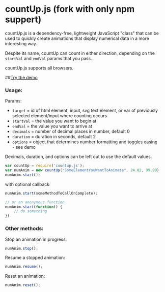 countUp.js (fork with only npm suppert)
==========

countUp.js is a dependency-free, lightweight JavaScript "class" that can be used to quickly create animations that display numerical data in a more interesting way.

Despite its name, countUp can count in either direction, depending on the `startVal` and `endVal` params that you pass.
<!-- as well as a coffeescript version, thanks to @HHSnopek. -->

countUp.js supports all browsers.

##[Try the demo](http://inorganik.github.io/countUp.js)

### Usage:

Params:
- `target` = id of html element, input, svg text element, or var of previously selected element/input where counting occurs
- `startVal` = the value you want to begin at
- `endVal` = the value you want to arrive at
- `decimals` = number of decimal places in number, default 0
- `duration` = duration in seconds, default 2
- `options` = object that determines number formatting and toggles easing - see demo

Decimals, duration, and options can be left out to use the default values.

```js
var countUp = require('countup.js');
var numAnim = new countUp("SomeElementYouWantToAnimate", 24.02, 99.99);
numAnim.start();
```

with optional callback:

```js
numAnim.start(someMethodToCallOnComplete);

// or an anonymous function
numAnim.start(function() {
	// do something
})
```

### Other methods:

Stop an animation in progress:

```js
numAnim.stop();
```

Resume a stopped animation:

```js
numAnim.resume();
```

Reset an animation:

```js
numAnim.reset();
```
